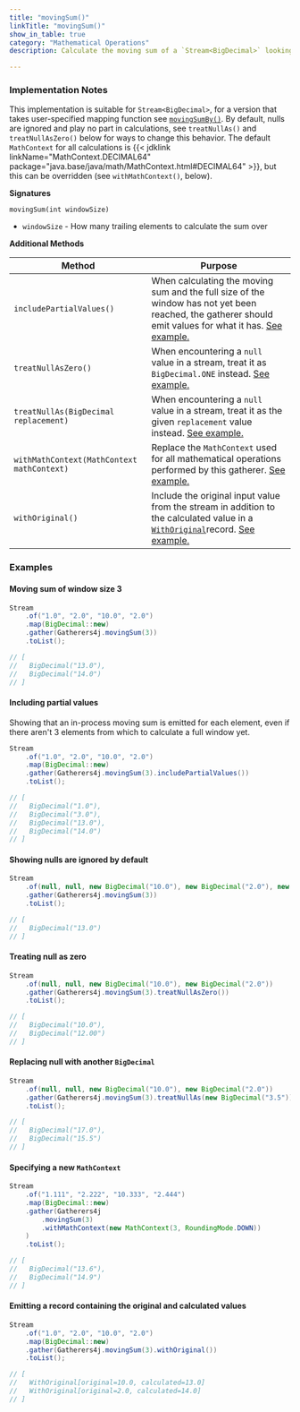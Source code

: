 ```yaml
---
title: "movingSum()"
linkTitle: "movingSum()"
show_in_table: true
category: "Mathematical Operations"
description: Calculate the moving sum of a `Stream<BigDecimal>` looking back `windowSize` number of elements.

---
```


### Implementation Notes
This implementation is suitable for `Stream<BigDecimal>`, for a version that takes user-specified mapping function see [`movingSumBy()`](/gatherers4j/gatherers/mathematical/movingsumby/).
By default, nulls are ignored and play no part in calculations, see `treatNullAs()` and `treatNullAsZero()` below for ways to change this behavior. The default `MathContext`
for all calculations is {{< jdklink linkName="MathContext.DECIMAL64" package="java.base/java/math/MathContext.html#DECIMAL64" >}}, but this can be overridden (see `withMathContext()`, below).


**Signatures**

`movingSum(int windowSize)`
* `windowSize` - How many trailing elements to calculate the sum over

**Additional Methods**

| Method                                     | Purpose                                                                                                                                                                                                                                                                                                             |
|--------------------------------------------|---------------------------------------------------------------------------------------------------------------------------------------------------------------------------------------------------------------------------------------------------------------------------------------------------------------------|
| `includePartialValues()`                   | When calculating the moving sum and the full size of the window has not yet been reached, the gatherer should emit values for what it has. [See example.](#including-partial-values)                                                                                                                                |
| `treatNullAsZero()`                        | When encountering a `null` value in a stream, treat it as `BigDecimal.ONE` instead. [See example.](#treating-null-as-zero)                                                                                                                                                                                          |
| `treatNullAs(BigDecimal replacement)`      | When encountering a `null` value in a stream, treat it as the given `replacement` value instead. [See example.](#replacing-null-with-another-bigdecimal)                                                                                                                                                            |
| `withMathContext(MathContext mathContext)` | Replace the `MathContext` used for all mathematical operations performed by this gatherer. [See example.](#specifying-a-new-mathcontext)                                                                                                                                                                            |
| `withOriginal()`                           | Include the original input value from the stream in addition to the calculated value in a [`WithOriginal`](https://github.com/tginsberg/gatherers4j/blob/main/src/main/java/com/ginsberg/gatherers4j/dto/WithOriginal.java)record. [See example.](#emitting-a-record-containing-the-original-and-calculated-values) |

### Examples

#### Moving sum of window size 3

```java
Stream
    .of("1.0", "2.0", "10.0", "2.0")
    .map(BigDecimal::new)
    .gather(Gatherers4j.movingSum(3))
    .toList();

// [ 
//   BigDecimal("13.0"), 
//   BigDecimal("14.0") 
// ]
```

#### Including partial values

Showing that an in-process moving sum is emitted for each element, even if there aren't 3 elements from which to calculate a full window yet.

```java
Stream
    .of("1.0", "2.0", "10.0", "2.0")
    .map(BigDecimal::new)
    .gather(Gatherers4j.movingSum(3).includePartialValues())
    .toList();

// [ 
//   BigDecimal("1.0"), 
//   BigDecimal("3.0"), 
//   BigDecimal("13.0"), 
//   BigDecimal("14.0") 
// ]
```


#### Showing nulls are ignored by default

```java
Stream
    .of(null, null, new BigDecimal("10.0"), new BigDecimal("2.0"), new BigDecimal("1.0"))
    .gather(Gatherers4j.movingSum(3))
    .toList();

// [  
//   BigDecimal("13.0")
// ]
```

#### Treating null as zero

```java
Stream
    .of(null, null, new BigDecimal("10.0"), new BigDecimal("2.0"))
    .gather(Gatherers4j.movingSum(3).treatNullAsZero())
    .toList();

// [ 
//   BigDecimal("10.0"), 
//   BigDecimal("12.00") 
// ]
```

#### Replacing null with another `BigDecimal`

```java
Stream
    .of(null, null, new BigDecimal("10.0"), new BigDecimal("2.0"))
    .gather(Gatherers4j.movingSum(3).treatNullAs(new BigDecimal("3.5")))
    .toList();

// [ 
//   BigDecimal("17.0"), 
//   BigDecimal("15.5") 
// ]
```

#### Specifying a new `MathContext`

```java
Stream
    .of("1.111", "2.222", "10.333", "2.444")
    .map(BigDecimal::new)
    .gather(Gatherers4j
        .movingSum(3)
        .withMathContext(new MathContext(3, RoundingMode.DOWN))
    )
    .toList();

// [ 
//   BigDecimal("13.6"), 
//   BigDecimal("14.9") 
// ]
```

#### Emitting a record containing the original and calculated values

```java
Stream
    .of("1.0", "2.0", "10.0", "2.0")
    .map(BigDecimal::new)
    .gather(Gatherers4j.movingSum(3).withOriginal())
    .toList();

// [ 
//   WithOriginal[original=10.0, calculated=13.0]
//   WithOriginal[original=2.0, calculated=14.0]
// ]
```
